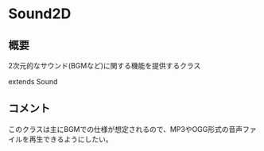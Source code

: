 # Sound2D

## 概要

2次元的なサウンド(BGMなど)に関する機能を提供するクラス

extends Sound

## コメント

このクラスは主にBGMでの仕様が想定されるので、MP3やOGG形式の音声ファイルを再生できるようにしたい。

